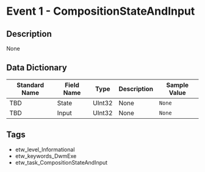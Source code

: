 # Event 1 - CompositionStateAndInput

## Description
None

## Data Dictionary
|Standard Name|Field Name|Type|Description|Sample Value|
|---|---|---|---|---|
|TBD|State|UInt32|None|`None`|
|TBD|Input|UInt32|None|`None`|

## Tags
* etw_level_Informational
* etw_keywords_DwmExe
* etw_task_CompositionStateAndInput